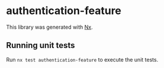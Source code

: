 # authentication-feature

This library was generated with [Nx](https://nx.dev).

## Running unit tests

Run `nx test authentication-feature` to execute the unit tests.
